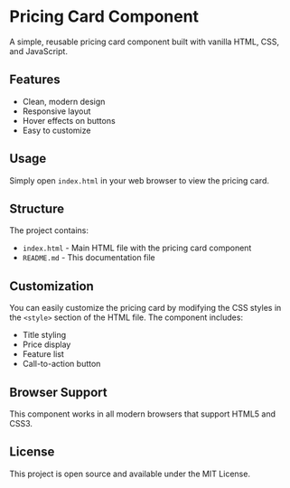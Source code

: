 # Pricing Card Component

A simple, reusable pricing card component built with vanilla HTML, CSS, and JavaScript.

## Features

- Clean, modern design
- Responsive layout
- Hover effects on buttons
- Easy to customize

## Usage

Simply open `index.html` in your web browser to view the pricing card.

## Structure

The project contains:
- `index.html` - Main HTML file with the pricing card component
- `README.md` - This documentation file

## Customization

You can easily customize the pricing card by modifying the CSS styles in the `<style>` section of the HTML file. The component includes:

- Title styling
- Price display
- Feature list
- Call-to-action button

## Browser Support

This component works in all modern browsers that support HTML5 and CSS3.

## License

This project is open source and available under the MIT License.
